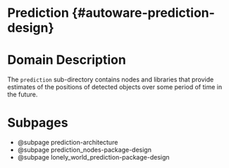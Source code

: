 Prediction {#autoware-prediction-design}
==========

# Domain Description

The `prediction` sub-directory contains nodes and libraries that provide estimates of the
positions of detected objects over some period of time in the future.

# Subpages

- @subpage prediction-architecture
- @subpage prediction_nodes-package-design
- @subpage lonely_world_prediction-package-design
